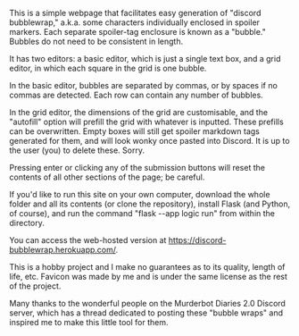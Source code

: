 This is a simple webpage that facilitates easy generation of "discord bubblewrap," a.k.a. some characters individually enclosed in spoiler markers. Each separate spoiler-tag enclosure is known as a "bubble." Bubbles do not need to be consistent in length.

It has two editors: a basic editor, which is just a single text box, and a grid editor, in which each square in the grid is one bubble.

In the basic editor, bubbles are separated by commas, or by spaces if no commas are detected. Each row can contain any number of bubbles.

In the grid editor, the dimensions of the grid are customisable, and the "autofill" option will prefill the grid with whatever is inputted. These prefills can be overwritten. Empty boxes will still get spoiler markdown tags generated for them, and will look wonky once pasted into Discord. It is up to the user (you) to delete these. Sorry.

Pressing enter or clicking any of the submission buttons will reset the contents of all other sections of the page; be careful.

If you'd like to run this site on your own computer, download the whole folder and all its contents (or clone the repository), install Flask (and Python, of course), and run the command "flask --app logic run" from within the directory.

You can access the web-hosted version at https://discord-bubblewrap.herokuapp.com/.

This is a hobby project and I make no guarantees as to its quality, length of life, etc. Favicon was made by me and is under the same license as the rest of the project.

Many thanks to the wonderful people on the Murderbot Diaries 2.0 Discord server, which has a thread dedicated to posting these "bubble wraps" and inspired me to make this little tool for them.
